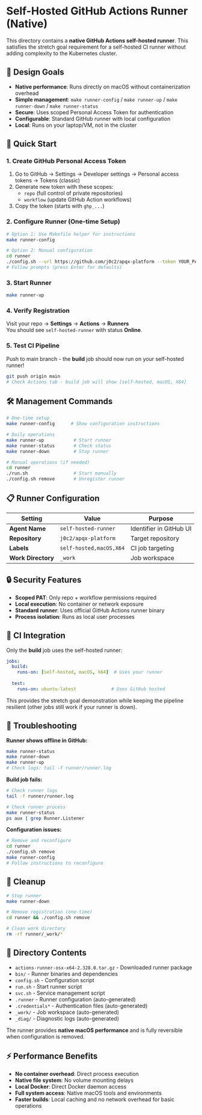 # Self-Hosted GitHub Actions Runner (Native)

This directory contains a **native GitHub Actions self-hosted runner**. This satisfies the stretch goal requirement for a self-hosted CI runner without adding complexity to the Kubernetes cluster.

## 🎯 Design Goals

- **Native performance**: Runs directly on macOS without containerization overhead
- **Simple management**: `make runner-config` / `make runner-up` / `make runner-down` / `make runner-status`
- **Secure**: Uses scoped Personal Access Token for authentication
- **Configurable**: Standard GitHub runner with local configuration
- **Local**: Runs on your laptop/VM, not in the cluster

## 🚀 Quick Start

### 1. Create GitHub Personal Access Token

1. Go to GitHub → Settings → Developer settings → Personal access tokens → Tokens (classic)
2. Generate new token with these scopes:
   - `repo` (full control of private repositories)  
   - `workflow` (update GitHub Action workflows)
3. Copy the token (starts with `ghp_...`)

### 2. Configure Runner (One-time Setup)

```bash
# Option 1: Use Makefile helper for instructions
make runner-config

# Option 2: Manual configuration
cd runner
./config.sh --url https://github.com/j0c2/apqx-platform --token YOUR_PAT
# Follow prompts (press Enter for defaults)
```

### 3. Start Runner

```bash
make runner-up
```

### 4. Verify Registration  

Visit your repo → **Settings** → **Actions** → **Runners**  
You should see `self-hosted-runner` with status **Online**.

### 5. Test CI Pipeline

Push to main branch - the **build** job should now run on your self-hosted runner!

```bash
git push origin main
# Check Actions tab - build job will show [self-hosted, macOS, X64]
```

## 🛠 Management Commands

```bash
# One-time setup
make runner-config      # Show configuration instructions

# Daily operations
make runner-up           # Start runner
make runner-status       # Check status  
make runner-down         # Stop runner

# Manual operations (if needed)
cd runner
./run.sh                 # Start manually
./config.sh remove       # Unregister runner
```

## 📋 Runner Configuration

| Setting | Value | Purpose |
|---------|--------|---------|
| **Agent Name** | `self-hosted-runner` | Identifier in GitHub UI |
| **Repository** | `j0c2/apqx-platform` | Target repository |
| **Labels** | `self-hosted,macOS,X64` | CI job targeting |
| **Work Directory** | `_work` | Job workspace |

## 🔒 Security Features  

- **Scoped PAT**: Only repo + workflow permissions required
- **Local execution**: No container or network exposure
- **Standard runner**: Uses official GitHub Actions runner binary
- **Process isolation**: Runs as local user processes

## 🎯 CI Integration

Only the **build** job uses the self-hosted runner:

```yaml
jobs:
  build:
    runs-on: [self-hosted, macOS, X64]  # Uses your runner
    
  test:
    runs-on: ubuntu-latest             # Uses GitHub hosted
```

This provides the stretch goal demonstration while keeping the pipeline resilient (other jobs still work if your runner is down).

## 🔧 Troubleshooting

**Runner shows offline in GitHub:**
```bash
make runner-status
make runner-down
make runner-up
# Check logs: tail -f runner/runner.log
```

**Build job fails:**
```bash  
# Check runner logs
tail -f runner/runner.log

# Check runner process
make runner-status
ps aux | grep Runner.Listener
```

**Configuration issues:**
```bash
# Remove and reconfigure
cd runner
./config.sh remove
make runner-config
# Follow instructions to reconfigure
```

## 🧹 Cleanup

```bash
# Stop runner
make runner-down

# Remove registration (one-time)
cd runner && ./config.sh remove

# Clean work directory
rm -rf runner/_work/*
```

## 📁 Directory Contents

- `actions-runner-osx-x64-2.328.0.tar.gz` - Downloaded runner package
- `bin/` - Runner binaries and dependencies
- `config.sh` - Configuration script
- `run.sh` - Start runner script  
- `svc.sh` - Service management script
- `.runner` - Runner configuration (auto-generated)
- `.credentials*` - Authentication files (auto-generated)
- `_work/` - Job workspace (auto-generated)
- `_diag/` - Diagnostic logs (auto-generated)

The runner provides **native macOS performance** and is fully reversible when configuration is removed.

## ⚡ Performance Benefits

- **No container overhead**: Direct process execution
- **Native file system**: No volume mounting delays
- **Local Docker**: Direct Docker daemon access
- **Full system access**: Native macOS tools and environments
- **Faster builds**: Local caching and no network overhead for basic operations